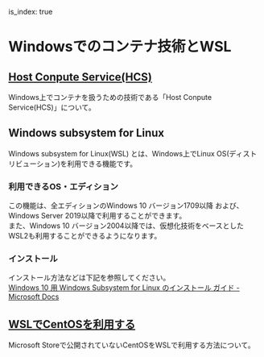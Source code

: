 is_index: true
# Windowsでのコンテナ技術とWSL

## [Host Conpute Service(HCS)](HostComputeService)
Windows上でコンテナを扱うための技術である「Host Conpute Service(HCS)」について。

## Windows subsystem for Linux
Windows subsystem for Linux(WSL) とは、Windows上でLinux OS(ディストリビューション)を利用できる機能です。  

### 利用できるOS・エディション
この機能は、全エディションのWindows 10 バージョン1709以降 および、Windows Server 2019以降で利用することができます。  
また、Windows 10 バージョン2004以降では、仮想化技術をベースとしたWSL2も利用することができるようになります。  

### インストール
インストール方法などは下記を参照してください。  
	[Windows 10 用 Windows Subsystem for Linux のインストール ガイド - Microsoft Docs](https://docs.microsoft.com/ja-jp/windows/wsl/install-win10)

## [WSLでCentOSを利用する](centos)
Microsoft Storeで公開されていないCentOSをWSLで利用する方法について。

